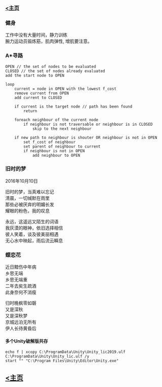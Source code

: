 
### [<主页](https://www.wangdekui.com/)

### 健身
工作中没有大量时间，静力训练  
腕力运动员锻炼筋，肌肉弹性, 增肌要注意。  

### A*寻路
```
OPEN // the set of nodes to be evaluated  
CLOSED // the set of nodes already evaluated  
add the start node to OPEN  

loop  
    current = node in OPEN with the lowest f_cost  
    remove current from OPEN  
    add current to CLOSED  

    if current is the target node // path has been found  
        return  

    foreach neighbour of the current node  
        if neighbour is not traversable or neighbour is in CLOSED  
            skip to the next neighbour  

    if new path to neighbour is shouter OR neighbour is not in OPEN  
        set f_cost of neighbour  
        set parent of neighbour to current  
        if neighbour is not in OPEN  
            add neighbour to OPEN  
```

### 旧时的梦
2016年10月10日  

旧时的梦，当真难以忘记  
清晨，一切缄默在雨里  
那些必被厌弃的明媚长发  
耀眼的粉色，我的叹息  


永远，这遥远又陌生的词语  
我灰漠的眼神，依旧选择相信  
彼人笑着，谈及彼美丽相遇  
无心水中映起，雨后流云瞬息  

### 蝶恋花
近日黯伤中年病  
乡思无端  
乡思无端重  
二年去矣生疏酒  
此身奈何不消瘦  


归时晚枫零如磬  
又是深秋  
又是深秋梦  
京城远泊无所有  
伊人长待黄昏后  

#### 多个Unity破解版共存
```
echo f | xcopy C:\ProgramData\Unity\Unity_lic2019.ulf C:\ProgramData\Unity\Unity_lic.ulf /y
start "" "C:\Program Files\Unity\Editor\Unity.exe"
````
## [<主页](https://www.wangdekui.com/)